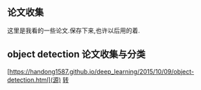 ## 论文收集

这里是我看的一些论文.保存下来,也许以后用的着.

## object detection 论文收集与分类
[https://handong1587.github.io/deep_learning/2015/10/09/object-detection.html](源)
[转](https://blog.csdn.net/hw5226349/article/details/81906882)

